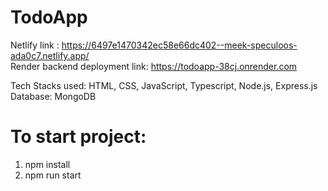 # TodoApp

Netlify link : https://6497e1470342ec58e66dc402--meek-speculoos-ada0c7.netlify.app/
<br>
Render backend deployment link: https://todoapp-38cj.onrender.com

Tech Stacks used: HTML, CSS, JavaScript, Typescript, Node.js, Express.js
Database: MongoDB

# To start project: 
1. npm install
2. npm run start
